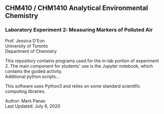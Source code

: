 ## CHM410 / CHM1410 Analytical Environmental Chemistry

### Laboratory Experiment 2: Measuring Markers of Polluted Air

Prof. Jessica D'Eon  
University of Toronto  
Department of Chemistry  

This repository contains programs used for the in-lab portion of experiment 2.
The main component for students' use is the Jupyter notebook, which contains the guided activity.  
Additional python scripts...


This software uses Python3 and relies on some standard scientific computing libraries.  

Author: Mark Panas  
Last Updated: July 6, 2020  
